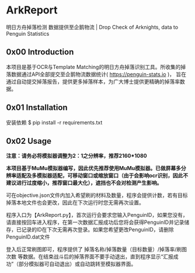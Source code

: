 # ArkReport
明日方舟掉落检测 数据提供至企鹅物流 | Drop Check of Arknights, data to Penguin Statistics
## 0x00 Introduction
本项目是基于OCR与Template Matching的明日方舟掉落识别工具。所收集的掉落数据通过API全部提交至企鹅物流数据统计( https://penguin-stats.io )， 旨在通过自动提交掉落报告，提供更多掉落样本，为广大博士提供更精确的掉落率数据。

## 0x01 Installation
安装依赖
$ pip install -r requirements.txt

## 0x02 Usage
**注意：请务必将模拟器调整为2：1之分辨率，推荐2160\*1080**

**本项目基于MuMu模拟器编写，因此优先推荐使用MuMu模拟器。已做屏幕多分辨率适配及多模拟器适配，可移动窗口或缩放窗口（由于会影响ocr识别，因此不建议进行过度缩小，推荐窗口最大化），遮挡也不会对检测产生影响。**

可在objective.json文件内加入希望刷的材料及数量，程序会提供计数，若有目标掉落本地文件也会更改，因此在下次运行时您无需再次设置。

程序入口为【ArkReport.py】，首次运行会要求您输入PenguinID，如果您没有，请直接按回车进入程序，在第一次数据汇报成功后您将会获得PenguinID并记录储存，已记录的ID在下次无需再次登录。如果您希望更改PenguinID，请删除PenguinID.dat文件

登入后正常刷图即可，程序提供了 掉落名称/掉落数量（目标数量）/掉落率/刷图次数 等数据。在结束战斗后的掉落界面不要手动退出，直到程序显示“汇报成功”（部分模拟器可自动退出）或自动跳转至模拟器界面。
